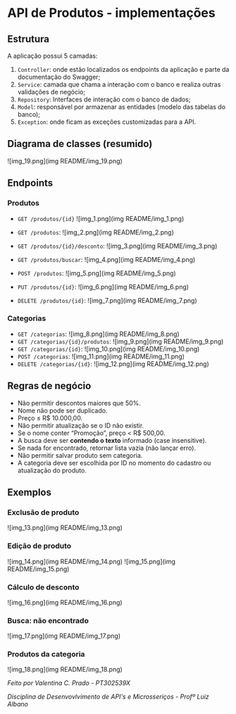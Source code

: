 # API de Produtos - implementações

## Estrutura

A aplicação possui 5 camadas:
1. `Controller`: onde estão localizados os endpoints da aplicação e parte da documentação do Swagger;
1. `Service`: camada que chama a interação com o banco e realiza outras validações de negócio;
1. `Repository`: Interfaces de interação com o banco de dados;
1. `Model`: responsável por armazenar as entidades (modelo das tabelas do banco);
1. `Exception`: onde ficam as exceções customizadas para a API.

## Diagrama de classes (resumido)
![img_19.png](img README/img_19.png)


## Endpoints

### Produtos
- `GET /produtos/{id}` 
![img_1.png](img README/img_1.png)

- `GET /produtos`:
![img_2.png](img README/img_2.png)

- `GET /produtos/{id}/desconto`:
![img_3.png](img README/img_3.png)

- `GET /produtos/buscar`:
![img_4.png](img README/img_4.png)

- `POST /produtos`:
![img_5.png](img README/img_5.png)
- `PUT /produtos/{id}`:
![img_6.png](img README/img_6.png)
- `DELETE /produtos/{id}`:
![img_7.png](img README/img_7.png)

### Categorias
- `GET /categorias`:
![img_8.png](img README/img_8.png)
- `GET /categorias/{id}/produtos`:
![img_9.png](img README/img_9.png)
- `GET /categorias/{id}`:
![img_10.png](img README/img_10.png)
- `POST /categorias`:
![img_11.png](img README/img_11.png)
- `DELETE /categorias/{id}`:
![img_12.png](img README/img_12.png)

## Regras de negócio
- Não permitir descontos maiores que 50%.
- Nome não pode ser duplicado.
- Preço ≤ R$ 10.000,00.
- Não permitir atualização se o ID não existir.
- Se o nome conter “Promoção”, preço < R$ 500,00.
- A busca deve ser **contendo o texto** informado (case insensitive).
- Se nada for encontrado, retornar lista vazia (não lançar erro).
- Não permitir salvar produto sem categoria.
- A categoria deve ser escolhida por ID no momento do cadastro ou atualização do produto.

## Exemplos

### Exclusão de produto
![img_13.png](img README/img_13.png)

### Edição de produto
![img_14.png](img README/img_14.png)
![img_15.png](img README/img_15.png)
### Cálculo de desconto
![img_16.png](img README/img_16.png)

### Busca: não encontrado
![img_17.png](img README/img_17.png)

### Produtos da categoria
![img_18.png](img README/img_18.png)

*Feito por Valentina C. Prado - PT302539X*

*Disciplina de Desenvovlvimento de API's e Microsseriços - Profº Luiz Albano*
